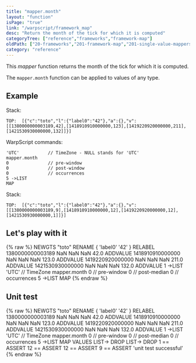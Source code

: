 ```yaml
---
title: "mapper.month"
layout: "function"
isPage: "true"
link: "/warpscript/framework_map"
desc: "Return the month of the tick for which it is computed"
categoryTree: ["reference","frameworks","framework-map"]
oldPath: ["20-frameworks","201-framework-map","201-single-value-mappers","276-mapper_month.html.md"]
category: "reference"
---
```

 

This *mapper* function returns the month of the tick for which it is computed.

The `mapper.month` function can be applied to values of any type.


## Example ##

Stack:

    TOP:  [{"c":"toto","l":{"label0":"42"},"a":{},"v":[[1380000000003189,42],[1418910910000000,123],[1419220920000000,211],[1421530930000000,132]]}]

WarpScript commands:

	'UTC'			// TimeZone - NULL stands for 'UTC'
    mapper.month
    0				// pre-window
    0				// post-window
    0				// occurrences
    5 ->LIST
    MAP

Stack: 

    TOP:  [{"c":"toto","l":{"label0":"42"},"a":{},"v":[[1380000000003189,9],[1418910910000000,12],[1419220920000000,12],[1421530930000000,1]]}]

## Let's play with it ##

{% raw %}
<warp10-warpscript-widget>NEWGTS "toto" RENAME 
{ 'label0' '42' } RELABEL
1380000000003189 NaN NaN NaN  42.0 ADDVALUE
1418910910000000 NaN NaN NaN 123.0 ADDVALUE
1419220920000000 NaN NaN NaN 211.0 ADDVALUE
1421530930000000 NaN NaN NaN 132.0 ADDVALUE
1 ->LIST
'UTC'			// TimeZone
mapper.month
0  				// pre-window
0  				// post-median
0  				// occurrences
5 ->LIST
MAP
</warp10-warpscript-widget>
{% endraw %}    


## Unit test ##

{% raw %}
<warp10-warpscript-widget>NEWGTS "toto" RENAME 
{ 'label0' '42' } RELABEL
1380000000003189 NaN NaN NaN  42.0 ADDVALUE
1418910910000000 NaN NaN NaN 123.0 ADDVALUE
1419220920000000 NaN NaN NaN 211.0 ADDVALUE
1421530930000000 NaN NaN NaN 132.0 ADDVALUE
1 ->LIST
'UTC'			// TimeZone
mapper.month
0  				// pre-window
0  				// post-median
0  				// occurrences
5 ->LIST
MAP
VALUES LIST-> DROP
LIST-> DROP
1 == ASSERT
12 == ASSERT
12 == ASSERT
9 == ASSERT
'unit test successful'
</warp10-warpscript-widget>
{% endraw %}